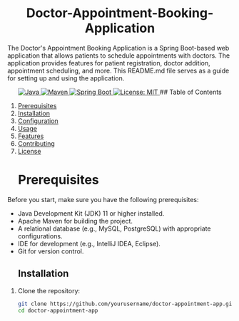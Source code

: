 # <h1 align ="center">Doctor-Appointment-Booking-Application</h1>
The Doctor's Appointment Booking Application is a Spring Boot-based web application that allows patients to schedule appointments with doctors.
The application provides features for patient registration, doctor addition, appointment scheduling, and more. This README.md file serves as a guide for setting up and using the application.
<p align ="center">
<a href="Java url"> 
  <img alt="Java" src="https://img.shields.io/badge/Java->=8-darkblue.svg"/>
</a>
<a href="Maven url"> 
  <img alt="Maven" src="https://img.shields.io/badge/maven-4.0.0-brightgreen.svg"/>
</a>
<a href="Spring Boot url"> 
  <img alt="Spring Boot" src="https://img.shields.io/badge/Spring Boot-3.1.4-brightgreen.svg"/>
</a>
<a href="Spring Boot url"> 
  <img alt="License: MIT" src="https://img.shields.io/badge/License-MIT-yellow.svg"/>
</a>
## Table of Contents

1. [Prerequisites](#prerequisites)
2. [Installation](#installation)
3. [Configuration](#configuration)
4. [Usage](#usage)
5. [Features](#features)
6. [Contributing](#contributing)
7. [License](#license)
   # Prerequisites

Before you start, make sure you have the following prerequisites:

- Java Development Kit (JDK) 11 or higher installed.
- Apache Maven for building the project.
- A relational database (e.g., MySQL, PostgreSQL) with appropriate configurations.
- IDE for development (e.g., IntelliJ IDEA, Eclipse).
- Git for version control.
  ## Installation

1. Clone the repository:
   ```bash
   git clone https://github.com/yourusername/doctor-appointment-app.git
   cd doctor-appointment-app





















